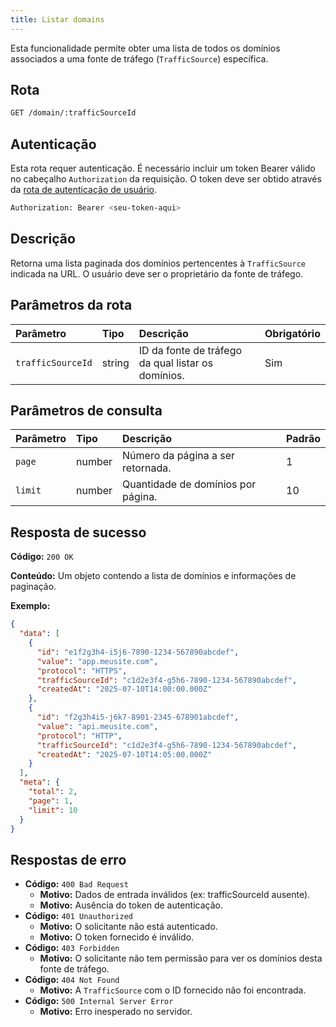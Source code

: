 ```yaml
---
title: Listar domains
---
```


Esta funcionalidade permite obter uma lista de todos os domínios associados a uma fonte de tráfego (`TrafficSource`) específica.

## Rota

```bash
GET /domain/:trafficSourceId
```

## Autenticação

Esta rota requer autenticação. É necessário incluir um token Bearer válido no cabeçalho `Authorization` da requisição. O token deve ser obtido através da [rota de autenticação de usuário](/ptbr/user/authuser/).

```bash
Authorization: Bearer <seu-token-aqui>
```

## Descrição

Retorna uma lista paginada dos domínios pertencentes à `TrafficSource` indicada na URL. O usuário deve ser o proprietário da fonte de tráfego.

## Parâmetros da rota

| Parâmetro         | Tipo   | Descrição                                          | Obrigatório |
| :---------------- | :----- | :------------------------------------------------- | :---------- |
| `trafficSourceId` | string | ID da fonte de tráfego da qual listar os domínios. | Sim         |

## Parâmetros de consulta

| Parâmetro | Tipo   | Descrição                          | Padrão |
| :-------- | :----- | :--------------------------------- | :----- |
| `page`    | number | Número da página a ser retornada.  | 1      |
| `limit`   | number | Quantidade de domínios por página. | 10     |

## Resposta de sucesso

**Código:** `200 OK`

**Conteúdo:** Um objeto contendo a lista de domínios e informações de paginação.

**Exemplo:**

```json
{
  "data": [
    {
      "id": "e1f2g3h4-i5j6-7890-1234-567890abcdef",
      "value": "app.meusite.com",
      "protocol": "HTTPS",
      "trafficSourceId": "c1d2e3f4-g5h6-7890-1234-567890abcdef",
      "createdAt": "2025-07-10T14:00:00.000Z"
    },
    {
      "id": "f2g3h4i5-j6k7-8901-2345-678901abcdef",
      "value": "api.meusite.com",
      "protocol": "HTTP",
      "trafficSourceId": "c1d2e3f4-g5h6-7890-1234-567890abcdef",
      "createdAt": "2025-07-10T14:05:00.000Z"
    }
  ],
  "meta": {
    "total": 2,
    "page": 1,
    "limit": 10
  }
}
```

## Respostas de erro

- **Código:** `400 Bad Request`
  - **Motivo:** Dados de entrada inválidos (ex: trafficSourceId ausente).
  - **Motivo:** Ausência do token de autenticação.
- **Código:** `401 Unauthorized`
  - **Motivo:** O solicitante não está autenticado.
  - **Motivo:** O token fornecido é inválido.
- **Código:** `403 Forbidden`
  - **Motivo:** O solicitante não tem permissão para ver os domínios desta fonte de tráfego.
- **Código:** `404 Not Found`
  - **Motivo:** A `TrafficSource` com o ID fornecido não foi encontrada.
- **Código:** `500 Internal Server Error`
  - **Motivo:** Erro inesperado no servidor.
